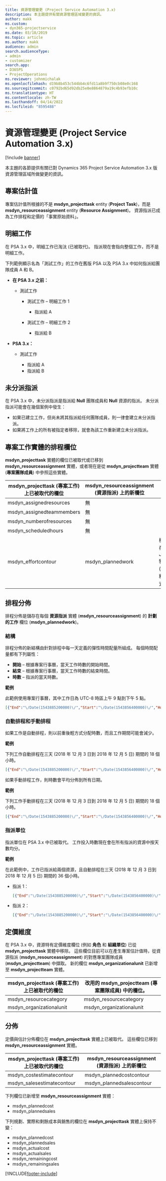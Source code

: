 ```yaml
---
title: 資源管理變更 (Project Service Automation 3.x)
description: 本主題提供有關資源管理區域變更的資訊。
author: makk
ms.custom:
- dyn365-projectservice
ms.date: 03/18/2019
ms.topic: article
ms.author: makk
audience: admin
search.audienceType:
- admin
- customizer
search.app:
- D365PS
- ProjectOperations
ms.reviewer: johnmichalak
ms.openlocfilehash: d19b8b453c544bb4c6fd11a8b9f750cb08e0c168
ms.sourcegitcommit: c0792bd65d92db25e0e8864879a19c4b93efb10c
ms.translationtype: HT
ms.contentlocale: zh-TW
ms.lasthandoff: 04/14/2022
ms.locfileid: "8595488"
---
```

# <a name="resource-management-changes-project-service-automation-3x"></a>資源管理變更 (Project Service Automation 3.x)

[!include [banner](../../includes/psa-now-project-operations.md)]

本主題的各節提供有關已對 Dynamics 365 Project Service Automation 3.x 版資源管理區域所做變更的資訊。

## <a name="project-estimates"></a>專案估計值

專案估計值所根據的不是 **msdyn\_projecttask** entity (**Project Task**)，而是 **msdyn\_resourceassignment** entity (**Resource Assignment**)。 資源指派已成為工作排程和定價的「事實原始資料」。

## <a name="line-tasks"></a>明細工作

在 PSA 3.x 中，明細工作已淘汰 (已被取代)。 指派現在會指向整個工作，而不是明細工作。

下列範例顯示名為「測試工作」的工作在舊版 PSA 以及 PSA 3.x 中如何指派給團隊成員 A 和 B。

- **在 PSA 3.x 之前：**

    - 測試工作

        - 測試工作 – 明細工作 1

            - 指派給 A

        - 測試工作 – 明細工作 2

            - 指派給 B

- **PSA 3.x：**

    - 測試工作

        - 指派給 A
        - 指派給 B

## <a name="unassigned-assignment"></a>未分派指派

在 PSA 3.x 中，未分派指派是指派給 **Null** 團隊成員和 **Null** 資源的指派。 未分派指派可能會在幾個案例中發生：

- 如果已建立工作，但尚未將其指派給任何團隊成員，則一律會建立未分派指派。 
- 如果將工作上的所有被指定者移除，就會為該工作重新建立未分派指派。

## <a name="scheduling-fields-on-the-project-task-entity"></a>專案工作實體的排程欄位

**msdyn\_projecttask** 實體的欄位已被取代或已移到 **msdyn\_resourceassignment** 實體，或者現在是從 **msdyn\_projectteam** 實體 (**專案團隊成員**) 中參照這些實體。

| msdyn\_projecttask (專案工作) 上已被取代的欄位 | msdyn\_resourceassignment (資源指派) 上的新欄位 | 註解 |
|---|---|---|
| msdyn\_assignedresources | 無 | |
| msdyn\_assignedteammembers | 無 | |
| msdyn\_numberofresources | 無 | |
| msdyn\_scheduledhours | 無 | |
| msdyn\_effortcontour | msdyn\_plannedwork | 欄位中所儲存 JavaScript 物件標記法 (JSON) 資料結構的格式已變更。 |

## <a name="schedule-contour"></a>排程分佈

排程分佈是儲存在每個 **資源指派** 實體 (**msdyn\_resourceassignment**) 的 **計劃的工作** 欄位 (**msdyn\_plannedwork**)。

### <a name="structure"></a>結構

排程分佈的新結構由針對排程中每一天定義的彈性時間配量所組成。 每個時間配量都有下列屬性：

- **開始** – 根據專案行事曆，當天工作時數的開始時間。
- **結束** – 根據專案行事曆，當天工作時數的結束時間。
- **時數** – 指派的當天時數。

**範例**

此範例使用專案行事曆，其中工作日為 UTC-8 時區上午 9 點到下午 5 點。

```json
[{"End":"\/Date(1543885200000)\/","Start":"\/Date(1543856400000)\/","Hours":8},{"End":"\/Date(1543971600000)\/","Start":"\/Date(1543942800000)\/","Hours":8},{"End":"\/Date(1544058000000)\/","Start":"\/Date(1544029200000)\/","Hours":2}]
```

### <a name="auto-scheduling-and-manual-scheduling"></a>自動排程和手動排程

如果工作是自動排程，則以前重後輕方式分配時數，而且工作期間可能會減少。

**範例**

下列工作自動排程在三天 (2018 年 12 月 3 日到 2018 年 12 月 5 日) 期間的 18 個小時。

```json
[{"End":"\/Date(1543885200000)\/","Start":"\/Date(1543856400000)\/","Hours":8},{"End":"\/Date(1543971600000)\/","Start":"\/Date(1543942800000)\/","Hours":8},{"End":"\/Date(1544058000000)\/","Start":"\/Date(1544029200000)\/","Hours":2}]
```

如果手動排程工作，則時數會平均分佈到所有日期。

**範例**

下列工作手動排程在三天 (2018 年 12 月 3 日到 2018 年 12 月 5 日) 期間的 18 個小時。

```json
[{"End":"\/Date(1543885200000)\/","Start":"\/Date(1543856400000)\/","Hours":6},{"End":"\/Date(1543971600000)\/","Start":"\/Date(1543942800000)\/","Hours":6},{"End":"\/Date(1544058000000)\/","Start":"\/Date(1544029200000)\/","Hours":6}]
```

### <a name="assignment-unit"></a>指派單位

指派單位在 PSA 3.x 中已被取代。 工作投入時數現在會在所有指派的資源中按天數均分。

**範例**

在此範例中，工作已指派給兩個資源，且自動排程在三天 (2018 年 12 月 3 日到 2018 年 12 月 5 日) 期間的 36 個小時。

- 指派 1：

    ```json
    [{"End":"\/Date(1543885200000)\/","Start":"\/Date(1543856400000)\/","Hours":8},{"End":"\/Date(1543971600000)\/","Start":"\/Date(1543942800000)\/","Hours":8},{"End":"\/Date(1544058000000)\/","Start":"\/Date(1544029200000)\/","Hours":2}]
    ```

- 指派 2：

    ```json
    [{"End":"\/Date(1543885200000)\/","Start":"\/Date(1543856400000)\/","Hours":8},{"End":"\/Date(1543971600000)\/","Start":"\/Date(1543942800000)\/","Hours":8},{"End":"\/Date(1544058000000)\/","Start":"\/Date(1544029200000)\/","Hours":2}]
    ```

## <a name="pricing-dimensions"></a>定價維度

在 PSA 3.x 中，資源特有定價維度欄位 (例如 **角色** 和 **組織單位**) 已從 **msdyn\_projecttask** 實體中移除。 這些欄位目前可以在產生專案估計值時，從資源指派 (**msdyn\_resourceassignment**) 的對應專案團隊成員 (**msdyn\_projectteam**) 中擷取。 新的欄位 **msdyn\_organizationalunit** 已新增至 **msdyn\_projectteam** 實體。

| msdyn\_projecttask (專案工作) 上已被取代的欄位 | 改用的 msdyn\_projectteam (專案團隊成員) 中的欄位。 |
|---|---|
| msdyn\_resourcecategory | msdyn\_resourcecategory |
| msdyn\_organizationalunit | msdyn\_organizationalunit |

## <a name="contours"></a>分佈

定價與估計分佈欄位在 **msdyn\_projecttask** 實體上已被取代。 這些欄位已移到 **msdyn\_resourceassignment** 實體。

| msdyn\_projecttask (專案工作) 上已被取代的欄位 | msdyn\_resourceassignment (資源指派) 上的新欄位 |
|---|---|
| msdyn\_costestimatecontour | msdyn\_plannedcostcontour |
| msdyn\_salesestimatecontour | msdyn\_plannedsalescontour |

下列欄位已新增至 **msdyn\_resourceassignment** 實體：

* msdyn\_plannedcost
* msdyn\_plannedsales

下列規劃、實際和剩餘成本與銷售的欄位在 **msdyn\_projecttask** 實體上保持不變：

* msdyn\_plannedcost
* msdyn\_plannedsales
* msdyn\_actualcost
* msdyn\_actualsales
* msdyn\_remainingcost
* msdyn\_remainingsales


[!INCLUDE[footer-include](../../includes/footer-banner.md)]
